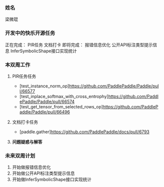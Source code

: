 ### 姓名

梁微琨

### 开发中的快乐开源任务
正在完成：
PIR任务
文档打卡
即将完成：
报错信息优化
公开API标注类型提示信息
InferSymbolicShape接口实现统计

### 本双周工作

1. PIR任务任务 

   - [test_instance_norm_op]https://github.com/PaddlePaddle/Paddle/pull/66577
   - [test_inplace_softmax_with_cross_entrophy]https://github.com/PaddlePaddle/Paddle/pull/66574
   - [test_get_tensor_from_selected_rows_op]https://github.com/PaddlePaddle/Paddle/pull/66496

2. 文档打卡任务 

   - [paddle.gather]https://github.com/PaddlePaddle/docs/pull/6793

3. **问题疑惑与解答**

   
### 未来双周计划

1. 开始做报错信息优化
2. 开始做公开API标注类型提示信息
3. 开始做InferSymbolicShape接口实现统计
